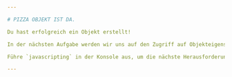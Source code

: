 ```yaml
---

# PIZZA OBJEKT IST DA.

Du hast erfolgreich ein Objekt erstellt!

In der nächsten Aufgabe werden wir uns auf den Zugriff auf Objekteigenschaften konzentrieren.

Führe `javascripting` in der Konsole aus, um die nächste Herausforderung auszuwählen.

---
```

